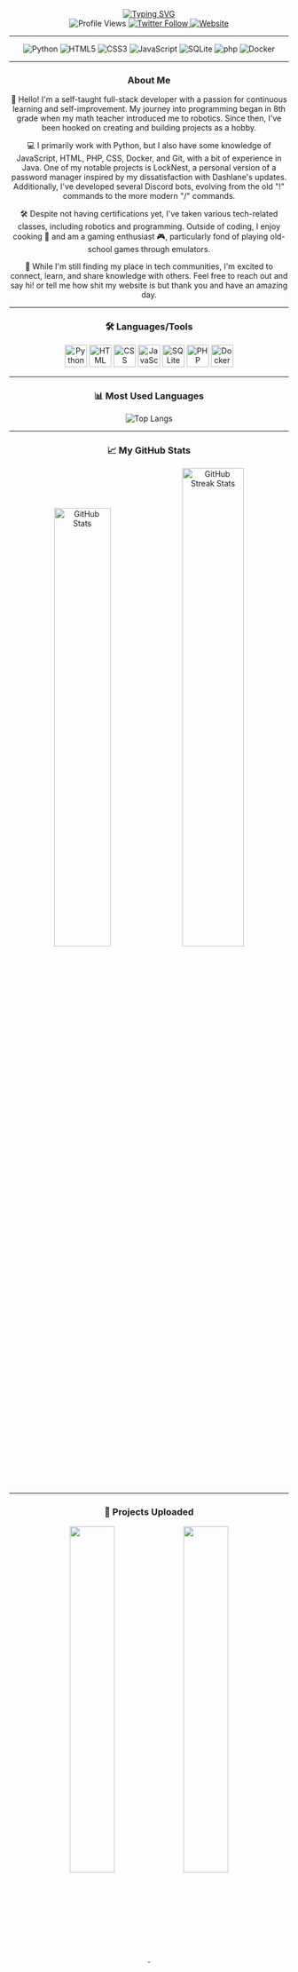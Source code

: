 <div align="center">
  <a href="https://git.io/typing-svg">
    <img src="https://readme-typing-svg.demolab.com?font=Fira+Code&pause=1000&random=false&width=435&lines=Hi+there%2C+I'm+GR1MR34P3R-1+%F0%9F%91%8B;I'm+a+Fullstack+Developer%2FHobbyist" alt="Typing SVG" />
  </a>
</div>

<div align="center">
  <img src="https://komarev.com/ghpvc/?username=GR1MR34P3R-1" alt="Profile Views" />
  <a href="https://twitter.com/6R1MR34P3R1_">
    <img src="https://img.shields.io/twitter/follow/6R1MR34P3R1_.svg?style=social" alt="Twitter Follow" />
  </a>
  <a href="https://m0rb1dm3d1a.site/">
    <img src="https://img.shields.io/badge/Website-https%3A%2F%2Fm0rb1dm3d1a.site-green" alt="Website" />
  </a>
  <hr />
  <img src="https://img.shields.io/badge/-Python-black?style=flat-square&logo=python" alt="Python" />
  <img src="https://img.shields.io/badge/-HTML5-E34F26?style=flat-square&logo=html5&logoColor=white" alt="HTML5" />
  <img src="https://img.shields.io/badge/-CSS3-1572B6?style=flat-square&logo=css3" alt="CSS3" />
    <img src="https://img.shields.io/badge/-JavaScript-black?style=flat-square&logo=javascript" alt="JavaScript" />
  <img src="https://img.shields.io/badge/-SQLite-black?style=flat-square&logo=sqlite" alt="SQLite" />
  <img src="https://img.shields.io/badge/-php-black?style=flat-square&logo=php" alt="php" />
  <img src="https://img.shields.io/badge/-Docker-black?style=flat-square&logo=docker" alt="Docker" />
</div>


<hr />

<div align="center">
  <h3>About Me</h3>
  <p>
    👋 Hello! I'm a self-taught full-stack developer with a passion for continuous learning and self-improvement. My journey into programming began in 8th grade when my math teacher introduced me to robotics. Since then, I've been hooked on creating and building projects as a hobby.
  </p>
  <p>
    💻 I primarily work with Python, but I also have some knowledge of JavaScript, HTML, PHP, CSS, Docker, and Git, with a bit of experience in Java. One of my notable projects is LockNest, a personal version of a password manager inspired by my dissatisfaction with Dashlane's updates. Additionally, I've developed several Discord bots, evolving from the old "!" commands to the more modern "/" commands.
  </p>
  <p>
    🛠️ Despite not having certifications yet, I've taken various tech-related classes, including robotics and programming. Outside of coding, I enjoy cooking 🍳 and am a gaming enthusiast 🎮, particularly fond of playing old-school games through emulators.
  </p>
  <p>
    🌟 While I'm still finding my place in tech communities, I'm excited to connect, learn, and share knowledge with others. Feel free to reach out and say hi! or tell me how shit my website is but thank you and have an amazing day.
  </p>

  <hr />

  <h3>🛠️ Languages/Tools</h3>
  <p>
    <img src="https://cdn.jsdelivr.net/gh/devicons/devicon/icons/python/python-original.svg" alt="Python" width="40" height="40" />
    <img src="https://cdn.jsdelivr.net/gh/devicons/devicon/icons/html5/html5-original.svg" alt="HTML" width="40" height="40" />
    <img src="https://cdn.jsdelivr.net/gh/devicons/devicon/icons/css3/css3-original.svg" alt="CSS" width="40" height="40" />
    <img src="https://cdn.jsdelivr.net/gh/devicons/devicon/icons/javascript/javascript-original.svg" alt="JavaScript" width="40" height="40" />
    <img src="https://cdn.jsdelivr.net/gh/devicons/devicon/icons/sqlite/sqlite-original.svg" alt="SQLite" width="40" height="40" />
    <img src="https://cdn.jsdelivr.net/gh/devicons/devicon/icons/php/php-original.svg" alt="PHP" width="40" height="40" />
    <img src="https://cdn.jsdelivr.net/gh/devicons/devicon/icons/docker/docker-original.svg" alt="Docker" width="40" height="40" />
  </p>

  <hr />

  <h3>📊 Most Used Languages</h3>
  <img src="https://github-readme-stats.vercel.app/api/top-langs/?username=GR1MR34P3R-1&layout=compact" alt="Top Langs" />

  <hr />

  <h3>📈 My GitHub Stats</h3>
  <p>
    <img src="https://github-readme-stats.vercel.app/api?username=GR1MR34P3R-1&show_icons=true&theme=radical" alt="GitHub Stats" width="45%" />
    <img src="https://github-readme-streak-stats.herokuapp.com/?user=GR1MR34P3R-1&theme=radical" alt="GitHub Streak Stats" width="47%" />
  </p>

  <hr />

  <h3>🚀 Projects Uploaded</h3>
  <p>
    <a href="https://github.com/GR1MR34P3R-1/LockNest" target="_blank">
      <img align="center" src="https://github-readme-stats.vercel.app/api/pin/?username=GR1MR34P3R-1&repo=LockNest&theme=radical" width="40%" />
    </a>
    <a href="https://github.com/GR1MR34P3R-1/QR-Fi_Connect" target="_blank">
      <img align="center" src="https://github-readme-stats.vercel.app/api/pin/?username=GR1MR34P3R-1&repo=QR-Fi_Connect&theme=radical" width="40%" />
    </a>
    <a href="https://github.com/GR1MR34P3R-1/DDB-DiscordDataBot" target="_blank">
      <img align="center" src="https://github-readme-stats.vercel.app/api/pin/?username=GR1MR34P3R-1&repo=DDB-DiscordDataBot&theme=radical" width="40%" />
    </a>
  </p>

  <hr />

  <h3>📬 Contact Me</h3>
  <p>
    <a href="mailto:6R1MR34P3R1@proton.me">
      <img src="https://www.gstatic.com/images/branding/product/1x/gmail_2020q4_48dp.png" alt="Gmail" width="40" height="40" />
    </a>
    <a href="https://twitter.com/6R1MR34P3R1_">
      <img src="https://abs.twimg.com/favicons/twitter.ico" alt="Twitter" width="40" height="40" />
    </a>
  </p>
</div>
